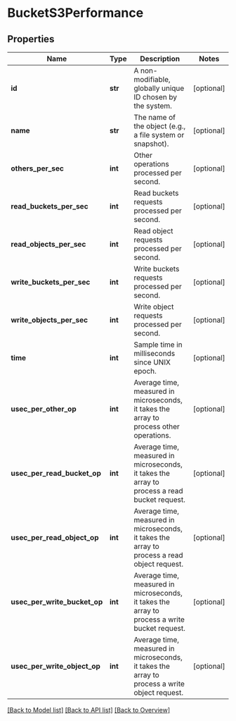 # BucketS3Performance

## Properties
Name | Type | Description | Notes
------------ | ------------- | ------------- | -------------
**id** | **str** | A non-modifiable, globally unique ID chosen by the system. | [optional] 
**name** | **str** | The name of the object (e.g., a file system or snapshot). | [optional] 
**others_per_sec** | **int** | Other operations processed per second. | [optional] 
**read_buckets_per_sec** | **int** | Read buckets requests processed per second. | [optional] 
**read_objects_per_sec** | **int** | Read object requests processed per second. | [optional] 
**write_buckets_per_sec** | **int** | Write buckets requests processed per second. | [optional] 
**write_objects_per_sec** | **int** | Write object requests processed per second. | [optional] 
**time** | **int** | Sample time in milliseconds since UNIX epoch. | [optional] 
**usec_per_other_op** | **int** | Average time, measured in microseconds, it takes the array to process other operations. | [optional] 
**usec_per_read_bucket_op** | **int** | Average time, measured in microseconds, it takes the array to process a read bucket request. | [optional] 
**usec_per_read_object_op** | **int** | Average time, measured in microseconds, it takes the array to process a read object request. | [optional] 
**usec_per_write_bucket_op** | **int** | Average time, measured in microseconds, it takes the array to process a write bucket request. | [optional] 
**usec_per_write_object_op** | **int** | Average time, measured in microseconds, it takes the array to process a write object request. | [optional] 

[[Back to Model list]](index.md#documentation-for-models) [[Back to API list]](index.md#endpoint-properties) [[Back to Overview]](index.md)


